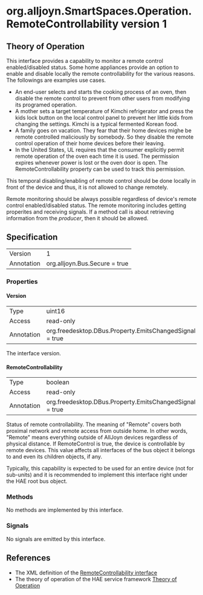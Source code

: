 # org.alljoyn.SmartSpaces.Operation.RemoteControllability version 1

## Theory of Operation
This interface provides a capability to monitor a remote control
enabled/disabled status. Some home appliances provide an option to enable and
disable locally the remote controllability for the various reasons.
The followings are examples use cases.

* An end-user selects and starts the cooking process of an oven, then disable
   the remote control to prevent from other users from modifying its programed
   operation.
* A mother sets a target temperature of Kimchi refrigerator and press the
   kids lock button on the local control panel to prevent her little kids
   from changing the settings. Kimchi is a typical fermented Korean food.
* A family goes on vacation. They fear that their home devices mighe be
   remote controlled maliciously by somebody. So they disable the remote control
   operation of their home devices before their leaving.
* In the United States, UL requires that the consumer explicitly permit remote
  operation of the oven each time it is used. The permission expires whenever
  power is lost or the oven door is open. The RemoteControllability property
  can be used to track this permission.

This temporal disabling/enabling of remote control should be done locally
in front of the device and thus, it is not allowed to change remotely.

Remote monitoring should be always possible regardless of device's remote
control enabled/disabled status. The remote monitoring includes getting
properites and receiving signals. If a method call is about retrieving
information from the _producer_, then it should be allowed.

## Specification

|            |                                                                |
|------------|----------------------------------------------------------------|
| Version    | 1                                                              |
| Annotation | org.alljoyn.Bus.Secure = true                                  |

### Properties

#### Version

|                   |                                                         |
|-------------------|---------------------------------------------------------|
| Type              | uint16                                                  |
| Access            | read-only                                               |
| Annotation        | org.freedesktop.DBus.Property.EmitsChangedSignal = true |

The interface version.

#### RemoteControllability

|            |                                                                |
|------------|----------------------------------------------------------------|
| Type       | boolean                                                        |
| Access     | read-only                                                      |
| Annotation | org.freedesktop.DBus.Property.EmitsChangedSignal = true        |

Status of remote controllability. The meaning of "Remote" covers both proximal
network and remote access from outside home. In other words, "Remote" means
everything outside of AllJoyn devices regardless of physical distance.
If RemoteControl is true, the device is controllable by remote devices.
This value affects all interfaces of the bus object it belongs to and even its
children objects, if any.

Typically, this capability is expected to be used for an entire device (not for
sub-units) and it is recommended to implement this interface right under the
HAE root bus object.

### Methods

No methods are implemented by this interface.

### Signals

No signals are emitted by this interface.

## References

  * The XML definition of the [RemoteControllability interface](RemoteControllability-v1.xml)
  * The theory of operation of the HAE service framework [Theory of Operation](/org.alljoyn.SmartSpaces/theory-of-operation-v1)
